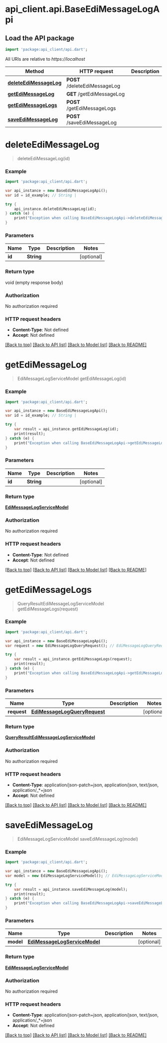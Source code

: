 # api_client.api.BaseEdiMessageLogApi

## Load the API package
```dart
import 'package:api_client/api.dart';
```

All URIs are relative to *https://localhost*

Method | HTTP request | Description
------------- | ------------- | -------------
[**deleteEdiMessageLog**](BaseEdiMessageLogApi.md#deleteEdiMessageLog) | **POST** /deleteEdiMessageLog | 
[**getEdiMessageLog**](BaseEdiMessageLogApi.md#getEdiMessageLog) | **GET** /getEdiMessageLog | 
[**getEdiMessageLogs**](BaseEdiMessageLogApi.md#getEdiMessageLogs) | **POST** /getEdiMessageLogs | 
[**saveEdiMessageLog**](BaseEdiMessageLogApi.md#saveEdiMessageLog) | **POST** /saveEdiMessageLog | 


# **deleteEdiMessageLog**
> deleteEdiMessageLog(id)



### Example 
```dart
import 'package:api_client/api.dart';

var api_instance = new BaseEdiMessageLogApi();
var id = id_example; // String | 

try { 
    api_instance.deleteEdiMessageLog(id);
} catch (e) {
    print("Exception when calling BaseEdiMessageLogApi->deleteEdiMessageLog: $e\n");
}
```

### Parameters

Name | Type | Description  | Notes
------------- | ------------- | ------------- | -------------
 **id** | **String**|  | [optional] 

### Return type

void (empty response body)

### Authorization

No authorization required

### HTTP request headers

 - **Content-Type**: Not defined
 - **Accept**: Not defined

[[Back to top]](#) [[Back to API list]](../README.md#documentation-for-api-endpoints) [[Back to Model list]](../README.md#documentation-for-models) [[Back to README]](../README.md)

# **getEdiMessageLog**
> EdiMessageLogServiceModel getEdiMessageLog(id)



### Example 
```dart
import 'package:api_client/api.dart';

var api_instance = new BaseEdiMessageLogApi();
var id = id_example; // String | 

try { 
    var result = api_instance.getEdiMessageLog(id);
    print(result);
} catch (e) {
    print("Exception when calling BaseEdiMessageLogApi->getEdiMessageLog: $e\n");
}
```

### Parameters

Name | Type | Description  | Notes
------------- | ------------- | ------------- | -------------
 **id** | **String**|  | [optional] 

### Return type

[**EdiMessageLogServiceModel**](EdiMessageLogServiceModel.md)

### Authorization

No authorization required

### HTTP request headers

 - **Content-Type**: Not defined
 - **Accept**: Not defined

[[Back to top]](#) [[Back to API list]](../README.md#documentation-for-api-endpoints) [[Back to Model list]](../README.md#documentation-for-models) [[Back to README]](../README.md)

# **getEdiMessageLogs**
> QueryResultEdiMessageLogServiceModel getEdiMessageLogs(request)



### Example 
```dart
import 'package:api_client/api.dart';

var api_instance = new BaseEdiMessageLogApi();
var request = new EdiMessageLogQueryRequest(); // EdiMessageLogQueryRequest | 

try { 
    var result = api_instance.getEdiMessageLogs(request);
    print(result);
} catch (e) {
    print("Exception when calling BaseEdiMessageLogApi->getEdiMessageLogs: $e\n");
}
```

### Parameters

Name | Type | Description  | Notes
------------- | ------------- | ------------- | -------------
 **request** | [**EdiMessageLogQueryRequest**](EdiMessageLogQueryRequest.md)|  | [optional] 

### Return type

[**QueryResultEdiMessageLogServiceModel**](QueryResultEdiMessageLogServiceModel.md)

### Authorization

No authorization required

### HTTP request headers

 - **Content-Type**: application/json-patch+json, application/json, text/json, application/_*+json
 - **Accept**: Not defined

[[Back to top]](#) [[Back to API list]](../README.md#documentation-for-api-endpoints) [[Back to Model list]](../README.md#documentation-for-models) [[Back to README]](../README.md)

# **saveEdiMessageLog**
> EdiMessageLogServiceModel saveEdiMessageLog(model)



### Example 
```dart
import 'package:api_client/api.dart';

var api_instance = new BaseEdiMessageLogApi();
var model = new EdiMessageLogServiceModel(); // EdiMessageLogServiceModel | 

try { 
    var result = api_instance.saveEdiMessageLog(model);
    print(result);
} catch (e) {
    print("Exception when calling BaseEdiMessageLogApi->saveEdiMessageLog: $e\n");
}
```

### Parameters

Name | Type | Description  | Notes
------------- | ------------- | ------------- | -------------
 **model** | [**EdiMessageLogServiceModel**](EdiMessageLogServiceModel.md)|  | [optional] 

### Return type

[**EdiMessageLogServiceModel**](EdiMessageLogServiceModel.md)

### Authorization

No authorization required

### HTTP request headers

 - **Content-Type**: application/json-patch+json, application/json, text/json, application/_*+json
 - **Accept**: Not defined

[[Back to top]](#) [[Back to API list]](../README.md#documentation-for-api-endpoints) [[Back to Model list]](../README.md#documentation-for-models) [[Back to README]](../README.md)

